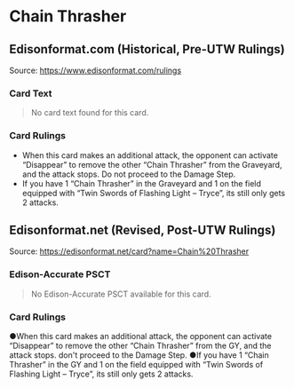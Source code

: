 # Chain Thrasher

## Edisonformat.com (Historical, Pre-UTW Rulings)

Source: https://www.edisonformat.com/rulings

### Card Text

> No card text found for this card.

### Card Rulings

*   When this card makes an additional attack, the opponent can activate “Disappear” to remove the other “Chain Thrasher” from the Graveyard, and the attack stops. Do not proceed to the Damage Step.
*   If you have 1 “Chain Thrasher” in the Graveyard and 1 on the field equipped with “Twin Swords of Flashing Light – Tryce”, its still only gets 2 attacks.

## Edisonformat.net (Revised, Post-UTW Rulings)

Source: https://edisonformat.net/card?name=Chain%20Thrasher

### Edison-Accurate PSCT

> No Edison-Accurate PSCT available for this card.

### Card Rulings

●When this card makes an additional attack, the opponent can activate “Disappear” to remove the other “Chain Thrasher” from the GY, and the attack stops. don't proceed to the Damage Step.
●If you have 1 “Chain Thrasher” in the GY and 1 on the field equipped with “Twin Swords of Flashing Light – Tryce”, its still only gets 2 attacks.
            
